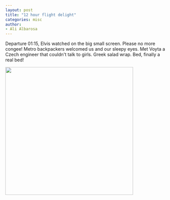 ```yaml
---
layout: post
title: "12 hour flight delight"
categories: misc
author:
- Ali Albarosa
---
```


Departure 01:15, Elvis watched on the big small screen. Please no more congee! Metro backpackers welcomed us and our sleepy eyes. Met Voyta a Czech engineer that couldn't talk to girls. Greek salad wrap. Bed, finally a real bed!

<img src="{{site.base_url}}{% link /assets/images/BlandCongee.jpg %}" style="width:400px"><br>